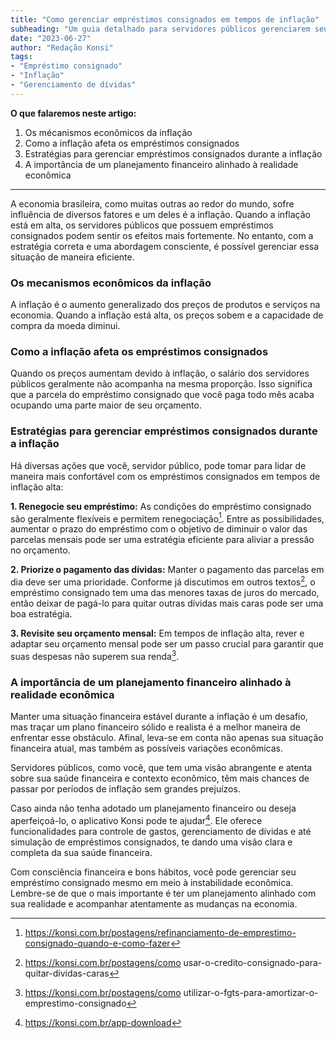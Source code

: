 ```yaml
---
title: "Como gerenciar empréstimos consignados em tempos de inflação"
subheading: "Um guia detalhado para servidores públicos gerenciarem seus empréstimos consignados em meio à instabilidade econômica"
date: "2023-06-27"
author: "Redação Konsi"
tags:
- "Empréstimo consignado"
- "Inflação"
- "Gerenciamento de dívidas"
---
```


**O que falaremos neste artigo:**
1. Os mécanismos econômicos da inflação
2. Como a inflação afeta os empréstimos consignados
3. Estratégias para gerenciar empréstimos consignados durante a inflação
4. A importância de um planejamento financeiro alinhado à realidade econômica

---

A economia brasileira, como muitas outras ao redor do mundo, sofre influência de diversos fatores e um deles é a inflação. Quando a inflação está em alta, os servidores públicos que possuem empréstimos consignados podem sentir os efeitos mais fortemente. No entanto, com a estratégia correta e uma abordagem consciente, é possível gerenciar essa situação de maneira eficiente.

### Os mecanismos econômicos da inflação

A inflação é o aumento generalizado dos preços de produtos e serviços na economia. Quando a inflação está alta, os preços sobem e a capacidade de compra da moeda diminui.

### Como a inflação afeta os empréstimos consignados

Quando os preços aumentam devido à inflação, o salário dos servidores públicos geralmente não acompanha na mesma proporção. Isso significa que a parcela do empréstimo consignado que você paga todo mês acaba ocupando uma parte maior de seu orçamento.

### Estratégias para gerenciar empréstimos consignados durante a inflação

Há diversas ações que você, servidor público, pode tomar para lidar de maneira mais confortável com os empréstimos consignados em tempos de inflação alta:

**1. Renegocie seu empréstimo:** As condições do empréstimo consignado são geralmente flexíveis e permitem renegociação[^1^]. Entre as possibilidades, aumentar o prazo do empréstimo com o objetivo de diminuir o valor das parcelas mensais pode ser uma estratégia eficiente para aliviar a pressão no orçamento.

**2. Priorize o pagamento das dívidas:** Manter o pagamento das parcelas em dia deve ser uma prioridade. Conforme já discutimos em outros textos[^2^], o empréstimo consignado tem uma das menores taxas de juros do mercado, então deixar de pagá-lo para quitar outras dívidas mais caras pode ser uma boa estratégia.

**3. Revisite seu orçamento mensal:** Em tempos de inflação alta, rever e adaptar seu orçamento mensal pode ser um passo crucial para garantir que suas despesas não superem sua renda[^3^].

### A importância de um planejamento financeiro alinhado à realidade econômica

Manter uma situação financeira estável durante a inflação é um desafio, mas traçar um plano financeiro sólido e realista é a melhor maneira de enfrentar esse obstáculo. Afinal, leva-se em conta não apenas sua situação financeira atual, mas também as possíveis variações econômicas.

Servidores públicos, como você, que tem uma visão abrangente e atenta sobre sua saúde financeira e contexto econômico, têm mais chances de passar por períodos de inflação sem grandes prejuízos.

Caso ainda não tenha adotado um planejamento financeiro ou deseja aperfeiçoá-lo, o aplicativo Konsi pode te ajudar[^4^]. Ele oferece funcionalidades para controle de gastos, gerenciamento de dívidas e até simulação de empréstimos consignados, te dando uma visão clara e completa da sua saúde financeira.

Com consciência financeira e bons hábitos, você pode gerenciar seu empréstimo consignado mesmo em meio à instabilidade econômica. Lembre-se de que o mais importante é ter um planejamento alinhado com sua realidade e acompanhar atentamente as mudanças na economia.

[^1^]: https://konsi.com.br/postagens/refinanciamento-de-emprestimo-consignado-quando-e-como-fazer
[^2^]: https://konsi.com.br/postagens/como usar-o-credito-consignado-para-quitar-dividas-caras
[^3^]: https://konsi.com.br/postagens/como utilizar-o-fgts-para-amortizar-o-emprestimo-consignado
[^4^]:<https://konsi.com.br/app-download>